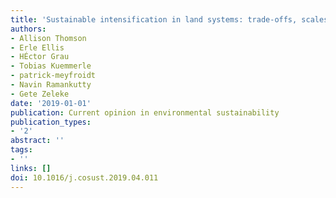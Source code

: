 ```yaml
---
title: 'Sustainable intensification in land systems: trade-offs, scales, and contexts'
authors:
- Allison Thomson
- Erle Ellis
- HÉctor Grau
- Tobias Kuemmerle
- patrick-meyfroidt
- Navin Ramankutty
- Gete Zeleke
date: '2019-01-01'
publication: Current opinion in environmental sustainability
publication_types:
- '2'
abstract: ''
tags:
- ''
links: []
doi: 10.1016/j.cosust.2019.04.011
---
```

